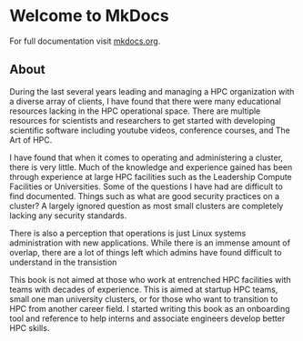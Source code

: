 # Welcome to MkDocs

For full documentation visit [mkdocs.org](https://www.mkdocs.org).

## About

During the last several years leading and managing a HPC organization with a diverse array of clients, I have found that there were many educational resources lacking in the HPC operational space.  There are multiple resources for scientists and researchers to get started with developing scientific software including youtube videos, conference courses, and The Art of HPC.  

I have found that when it comes to operating and administering a cluster, there is very little.  Much of the knowledge and experience gained has been through experience at large HPC facilities such as the Leadership Compute Facilities or Universities.  Some of the questions I have had are difficult to find documented.  Things such as what are good security practices on a cluster?  A largely ignored question as most small clusters are completely lacking any security standards.

There is also a perception that operations is just Linux systems administration with new applications.  While there is an immense amount of overlap, there are a lot of things left which admins have found difficult to understand in the transistion

This book is not aimed at those who work at entrenched HPC facilities with teams with decades of experience.  This is aimed at startup HPC teams, small one man university clusters, or for those who want to transition to HPC from another career field. I started writing this book as an onboarding tool and reference to help interns and associate engineers develop better HPC skills.
